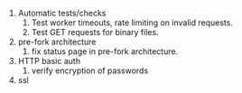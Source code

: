 1. Automatic tests/checks
    1. Test worker timeouts, rate limiting on invalid requests.
    2. Test GET requests for binary files.
2. pre-fork architecture
    1. fix status page in pre-fork architecture.
3. HTTP basic auth
    1. verify encryption of passwords
4. ssl
